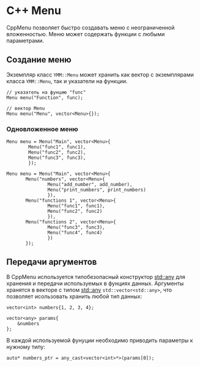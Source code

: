 # C++ Menu
 CppMenu позволяет быстро создавать меню с неограниченной вложенностью. Меню может содержать функции с любыми параметрами.
 
## Создание меню
 Экземпляр класс ```YMM::Menu``` может хранить как вектор с экземплярами класса ```YMM::Menu```, так и указатели на функции.

```
// указатель на фунцию "func"
Menu menu("Function", func);
```

```
// вектор Menu
Menu menu("Menu", vector<Menu>{});
```

### Одновложенное меню

```
Menu menu = Menu("Main", vector<Menu>{
        Menu("func1", func1),
        Menu("func2", func2),
        Menu("func3", func3),
        });
```

 ```
Menu menu = Menu("Main", vector<Menu>{
        Menu("numbers", vector<Menu>{
                Menu("add_number", add_number),
                Menu("print_numbers", print_numbers)
                }),
        Menu("functions 1", vector<Menu>{
                Menu("func1", func1),
                Menu("func2", func2)
                }),
        Menu("functions 2", vector<Menu>{
                Menu("func3", func3),
                Menu("func4", func4)
                })
        });

```
 
## Передачи аргументов
 В CppMenu используется типобезопасный конструктор [std::any](https://en.cppreference.com/w/cpp/utility/any) для хранения и передачи используемых в фунциях данных. Аргументы хранятся в векторе с типом [std::any](https://en.cppreference.com/w/cpp/utility/any) ```std::vector<std::any>```, что позволяет исользовать хранить любой тип данных:

```
vector<int> numbers{1, 2, 3, 4};

vector<any> params{
    &numbers
};
```

 В каждой используемой фунуции необходимо приводить параметры к нужному типу:
```
auto* numbers_ptr = any_cast<vector<int>*>(params[0]);
```
